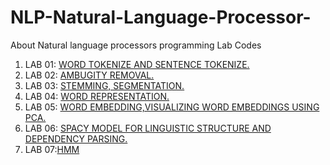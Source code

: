 # NLP-Natural-Language-Processor-
About Natural language processors programming Lab Codes

1. LAB 01: [WORD TOKENIZE AND SENTENCE TOKENIZE.](https://github.com/DEEPAK-RAMGIRI/NLP-Natural-Language-Processor-/blob/main/LAB%20001.py)
2. LAB 02: [AMBUGITY REMOVAL.](https://github.com/DEEPAK-RAMGIRI/AIML-LAB/blob/main/LAB_002.ipynb)
3. LAB 03: [STEMMING, SEGMENTATION.](https://github.com/DEEPAK-RAMGIRI/NLP-Natural-Language-Processor-/blob/main/LAB_003.ipynb)
4. LAB 04: [WORD REPRESENTATION.](https://github.com/DEEPAK-RAMGIRI/NLP-Natural-Language-Processor-/blob/main/LAB_004.ipynb)
5. LAB 05: [WORD EMBEDDING,VISUALIZING WORD EMBEDDINGS USING PCA.](https://github.com/DEEPAK-RAMGIRI/NLP-Natural-Language-Processor-/blob/main/LAB_005.ipynb)
6. LAB 06: [SPACY MODEL FOR LINGUISTIC STRUCTURE AND DEPENDENCY PARSING.](https://github.com/DEEPAK-RAMGIRI/NLP-Natural-Language-Processor-/blob/main/LAB_006.ipynb)
7. LAB 07:[HMM](https://github.com/DEEPAK-RAMGIRI/NLP-Natural-Language-Processor-/blob/main/LAB_007.ipynb)

